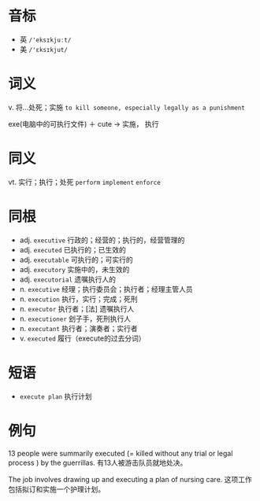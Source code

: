 # 音标

- 英 `/'eksɪkjuːt/`
- 美 `/'ɛksɪkjut/`

# 词义

v. 将…处死；实施
`to kill someone, especially legally as a punishment`



exe(电脑中的可执行文件) ＋ cute → 实施， 执行

# 同义

vt. 实行；执行；处死
`perform` `implement` `enforce`

# 同根

- adj. `executive` 行政的；经营的；执行的，经营管理的
- adj. `executed` 已执行的；已生效的
- adj. `executable` 可执行的；可实行的
- adj. `executory` 实施中的，未生效的
- adj. `executorial` 遗嘱执行人的
- n. `executive` 经理；执行委员会；执行者；经理主管人员
- n. `execution` 执行，实行；完成；死刑
- n. `executor` 执行者；[法] 遗嘱执行人
- n. `executioner` 刽子手，死刑执行人
- n. `executant` 执行者；演奏者；实行者
- v. `executed` 履行（execute的过去分词）

# 短语

- `execute plan` 执行计划

# 例句

13 people were summarily executed (= killed without any trial or legal process ) by the guerrillas.
有13人被游击队员就地处决。

The job involves drawing up and executing a plan of nursing care.
这项工作包括拟订和实施一个护理计划。



